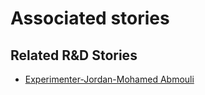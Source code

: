 # Associated stories

<!-- !!DO NOT REMOVE!! start autogenerated hyperlinks -->
## Related R&D Stories
- [Experimenter\-Jordan\-Mohamed Abmouli](/RnD-Archive/stories/?doc=Experimenters_JOR)
<!-- !!DO NOT REMOVE!! end autogenerated hyperlinks -->